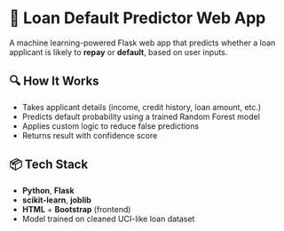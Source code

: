 # 🧠 Loan Default Predictor Web App

A machine learning-powered Flask web app that predicts whether a loan applicant is likely to **repay** or **default**, based on user inputs.

## 🔍 How It Works

- Takes applicant details (income, credit history, loan amount, etc.)
- Predicts default probability using a trained Random Forest model
- Applies custom logic to reduce false predictions
- Returns result with confidence score

## 📦 Tech Stack

- **Python**, **Flask**
- **scikit-learn**, **joblib**
- **HTML** + **Bootstrap** (frontend)
- Model trained on cleaned UCI-like loan dataset




